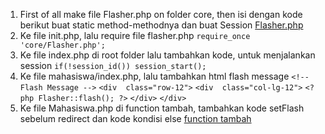 <!-- Instruction for Flash Message -->

1. First of all make file Flasher.php on folder core, then isi dengan kode berikut buat static method-methodnya dan buat Session
[Flasher.php](https://pastebin.com/xX93yJHc)
2. Ke file init.php, lalu require file flasher.php
`require_once  'core/Flasher.php';`
3. Ke file index.php di root folder lalu tambahkan kode, untuk menjalankan session
`if(!session_id()) session_start();`
4. Ke file mahasiswa/index.php, lalu tambahkan html flash message
`<!-- Flash Message -->`
`<div  class="row-12">`
`<div  class="col-lg-12">`
`<?php Flasher::flash(); ?>`
`</div>`
`</div>`
5.  Ke file Mahasiswa.php di function tambah, tambahkan kode setFlash sebelum redirect dan kode kondisi else
[function tambah](https://pastebin.com/eASdy8ar)